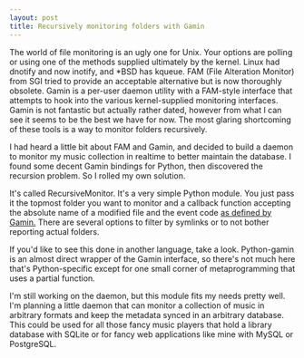 ```yaml
---
layout: post
title: Recursively monitoring folders with Gamin
---
```


The world of file monitoring is an ugly one for Unix. Your options are polling or using one of the methods supplied ultimately by the kernel. Linux had dnotify and now inotify, and \*BSD has kqueue. FAM (File Alteration Monitor) from SGI tried to provide an acceptable alternative but is now thoroughly obsolete. Gamin is a per-user daemon utility with a FAM-style interface that attempts to hook into the various kernel-supplied monitoring interfaces. Gamin is not fantastic but actually rather dated, however from what I can see it seems to be the best we have for now. The most glaring shortcoming of these tools is a way to monitor folders recursively.

I had heard a little bit about FAM and Gamin, and decided to build a daemon to monitor my music collection in realtime to better maintain the database. I found some decent Gamin bindings for Python, then discovered the recursion problem. So I rolled my own solution.

It's called RecursiveMonitor. It's a very simple Python module. You just pass it the topmost folder you want to monitor and a callback function accepting the absolute name of a modified file and the event code [as defined by Gamin.](http://www.astro.rug.nl/efidad/gamin.html) There are several options to filter by symlinks or to not bother reporting actual folders.

If you'd like to see this done in another language, take a look. Python-gamin is an almost direct wrapper of the Gamin interface, so there's not much here that's Python-specific except for one small corner of metaprogramming that uses a partial function.

I'm still working on the daemon, but this module fits my needs pretty well. I'm planning a little daemon that can monitor a collection of music in arbitrary formats and keep the metadata synced in an arbitrary database. This could be used for all those fancy music players that hold a library database with SQLite or for fancy web applications like mine with MySQL or PostgreSQL.
